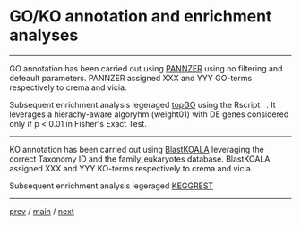 # GO/KO annotation and enrichment analyses


---

GO annotation has been carried out using [PANNZER](http://ekhidna2.biocenter.helsinki.fi/sanspanz/)
using no filtering and defeault parameters. 
PANNZER assigned XXX and YYY GO-terms respectively to crema and vicia.


Subsequent enrichment analysis legeraged [topGO](https://bioconductor.org/packages/release/bioc/html/topGO.html)
using the Rscript ``` ```. It leverages a hierachy-aware algoryhm (weight01) with DE genes considered only if p < 0.01
in Fisher's Exact Test.


---


KO annotation has been carried out using [BlastKOALA](https://www.kegg.jp/blastkoala/)
leveraging the correct Taxonomy ID and the family_eukaryotes database.
BlastKOALA assigned XXX and YYY KO-terms respectively to crema and vicia.

Subsequent enrichment analysis legeraged [KEGGREST](https://www.bioconductor.org/packages/release/bioc/html/KEGGREST.html)

---


[prev](https://github.com/for-giobbe/PAINT/blob/main/markdowns/part_4.md) / [main](https://github.com/for-giobbe/PAINT) / [next](https://github.com/for-giobbe/PAINT/blob/main/markdowns/part_6.md)

